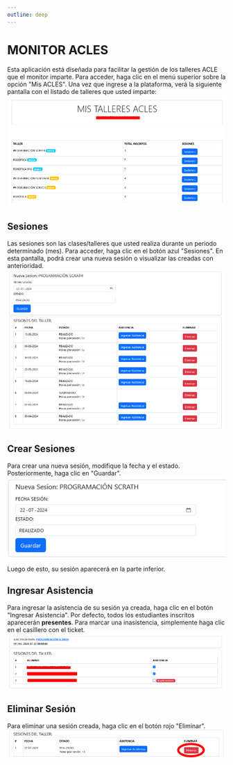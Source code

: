 ```yaml
---
outline: deep
---
```

# MONITOR ACLES

Esta aplicación está diseñada para facilitar la gestión de los talleres ACLE que el monitor imparte. Para acceder, haga clic en el menú superior sobre la opción "Mis ACLES". Una vez que ingrese a la plataforma, verá la siguiente pantalla con el listado de talleres que usted imparte:
![Pantalla plataforma monitor acles](img/monitor01.png)

## Sesiones

Las sesiones son las clases/talleres que usted realiza durante un periodo determinado (mes). Para acceder, haga clic en el botón azul "Sesiones". En esta pantalla, podrá crear una nueva sesión o visualizar las creadas con anterioridad.
![Pantalla sesiones monitor acles](img/monitor02.png)

## Crear Sesiones

Para crear una nueva sesión, modifique la fecha y el estado. Posteriormente, haga clic en "Guardar".
![Pantalla nueva sesion acles](img/monitor03.png)

Luego de esto, su sesión aparecerá en la parte inferior.

## Ingresar Asistencia

Para ingresar la asistencia de su sesión ya creada, haga clic en el botón "Ingresar Asistencia". Por defecto, todos los estudiantes inscritos aparecerán **presentes**. Para marcar una inasistencia, simplemente haga clic en el casillero con el ticket.
![Pantalla asistencia sesion acles](img/monitor04.png)

## Eliminar Sesión

Para eliminar una sesión creada, haga clic en el botón rojo "Eliminar".
![Pantalla asistencia sesion acles](img/monitor05.png)
